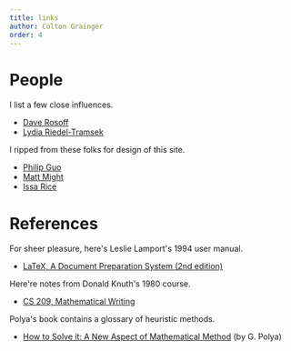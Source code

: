 ```yaml
---
title: links
author: Colton Grainger
order: 4
---
```


# People

I list a few close influences.
+ [Dave Rosoff](http://www.collegeofidaho.edu/directory/dave-w-rosoff-phd)
+ [Lydia Riedel-Tramsek](http://www.sonnwendhof.de/)

I ripped from these folks for design of this site.
+ [Philip Guo](http://pgbovine.net/)
+ [Matt Might](http://matt.might.net/)
+ [Issa Rice](http://issarice.com)

# References

For sheer pleasure, here's Leslie Lamport's 1994 user manual.
- [LaTeX, A Document Preparation System (2nd edition)](https://www.amazon.com/LaTeX-Document-Preparation-System-2nd/dp/0201529831)

Here're notes from Donald Knuth's 1980 course.
- [CS 209, Mathematical Writing](http://jmlr.csail.mit.edu/reviewing-papers/knuth_mathematical_writing.pdf)

Polya's book contains a glossary of heuristic methods. 
- [How to Solve it: A New Aspect of Mathematical Method](https://notendur.hi.is/hei2/teaching/Polya_HowToSolveIt.pdf) (by G. Polya) 

